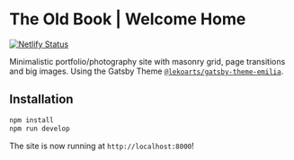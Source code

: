 # The Old Book | Welcome Home

[![Netlify Status](https://api.netlify.com/api/v1/badges/b1c5ed7e-0e58-4625-af8b-195f18f418ab/deploy-status)](https://app.netlify.com/sites/the-old-book/deploys)

Minimalistic portfolio/photography site with masonry grid, page transitions and big images. Using the Gatsby Theme [`@lekoarts/gatsby-theme-emilia`](https://github.com/LekoArts/gatsby-themes/tree/main/themes/gatsby-theme-emilia).

## Installation

```sh
npm install
npm run develop
```

The site is now running at `http://localhost:8000`!
